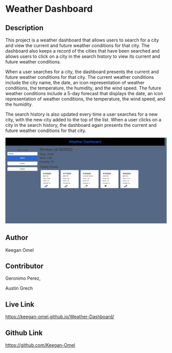 # Weather Dashboard

## Description

This project is a weather dashboard that allows users to search for a city and view the current and future weather conditions for that city. The dashboard also keeps a record of the cities that have been searched and allows users to click on a city in the search history to view its current and future weather conditions.

When a user searches for a city, the dashboard presents the current and future weather conditions for that city. The current weather conditions include the city name, the date, an icon representation of weather conditions, the temperature, the humidity, and the wind speed. The future weather conditions include a 5-day forecast that displays the date, an icon representation of weather conditions, the temperature, the wind speed, and the humidity.

The search history is also updated every time a user searches for a new city, with the new city added to the top of the list. When a user clicks on a city in the search history, the dashboard again presents the current and future weather conditions for that city.

![screen shot](Assets/images/screenshot.png)

## Author

Keegan Omel

## Contributor

Geronimo Perez,

Austin Grech

## Live Link 

https://keegan-omel.github.io/Weather-Dashboard/

## Github Link

https://github.com/Keegan-Omel

